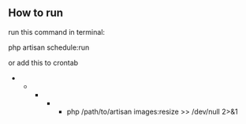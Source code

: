 

## How to run

run this command in terminal:

php artisan schedule:run


or add this to crontab

* * * * * php /path/to/artisan images:resize >> /dev/null 2>&1

